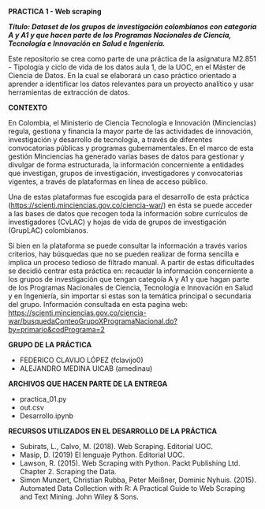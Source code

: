 **PRACTICA 1 - Web scraping**

***Título: Dataset de los grupos de investigación colombianos con categoría A y A1 y que hacen parte de los Programas Nacionales de Ciencia, Tecnología e Innovación en Salud e Ingeniería.***

Este repositorio se crea como parte de una práctica de la asignatura M2.851 - Tipología y ciclo de vida de los datos aula 1, de la UOC, en el Máster de Ciencia de Datos. En la cual se elaborará un caso práctico orientado a aprender a identificar los datos relevantes para un proyecto analítico y usar herramientas de extracción de datos.

**CONTEXTO**

En Colombia, el Ministerio de Ciencia Tecnología e Innovación (Minciencias) regula, gestiona y financia la mayor parte de las actividades de innovación, investigación y desarrollo de tecnología, a través de diferentes convocatorias públicas y programas gubernamentales. En el marco de esta gestión Minciencias ha generado varias bases de datos para gestionar y divulgar de forma estructurada, la información concerniente a entidades que investigan, grupos de investigación, investigadores y convocatorias vigentes, a través de plataformas en línea de acceso público.

Una de estas plataformas fue escogida para el desarrollo de esta práctica (https://scienti.minciencias.gov.co/ciencia-war/) en ésta se puede acceder a las bases de datos que recogen toda la información sobre currículos de investigadores (CvLAC) y hojas de vida de grupos de investigación (GrupLAC) colombianos.

Si bien en la plataforma se puede consultar la información a través varios criterios, hay búsquedas que no se pueden realizar de forma sencilla e implica un proceso tedioso de filtrado manual. A partir de estas dificultades se decidió centrar esta práctica en: recaudar la información concerniente a los grupos de investigación que tengan categoía A y A1 y que hagan parte de los Programas Nacionales de Ciencia, Tecnología e Innovación en Salud y en Ingeniería, sin importar si estas son la temática principal o secundaria del grupo. Información consultada en esta pagina web: https://scienti.minciencias.gov.co/ciencia-war/busquedaConteoGrupoXProgramaNacional.do?by=primario&codPrograma=2

**GRUPO DE LA PRÁCTICA**
- FEDERICO CLAVIJO LÓPEZ (fclavijo0)
- ALEJANDRO MEDINA UICAB (amedinau)

**ARCHIVOS QUE HACEN PARTE DE LA ENTREGA**
- practica_01.py
- out.csv
- Desarrollo.ipynb

**RECURSOS UTILIZADOS EN EL DESARROLLO DE LA PRÁCTICA**
- Subirats, L., Calvo, M. (2018). Web Scraping. Editorial UOC.
- Masip, D. (2019) El lenguaje Python. Editorial UOC.
- Lawson, R. (2015). Web Scraping with Python. Packt Publishing Ltd. Chapter 2. Scraping the Data.
- Simon Munzert, Christian Rubba, Peter Meißner, Dominic Nyhuis. (2015). Automated Data Collection with R: A Practical Guide to Web Scraping and Text Mining. John Wiley & Sons.
